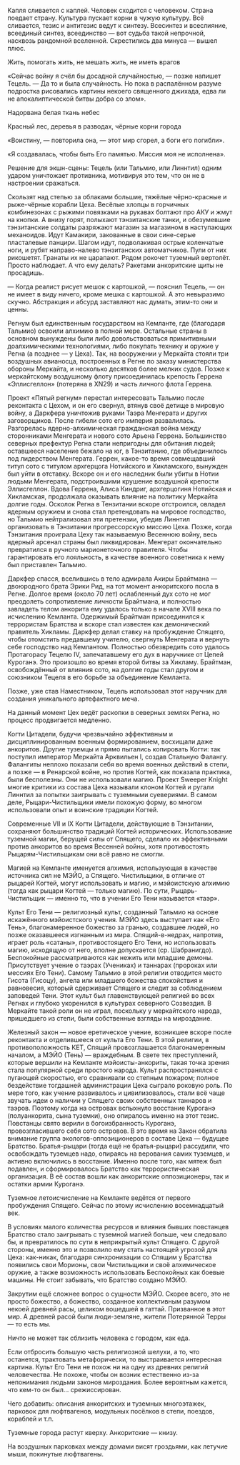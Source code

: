 Капля сливается с каплей. Человек сходится с человеком. Страна поедает страну. Культура пускает корни в чужую культуру. Всё сливается, тезис и антитезис ведут к синтезу. Всесинтез и всеслияние, всеединый синтез, всеединство — вот судьба такой непрочной, насквозь рандомной вселенной. Скрестились два минуса — вышел плюс.

Жить, помогать жить, не мешать жить, не иметь врагов

«Сейчас войну я счёл бы досадной случайностью, — позже напишет Тецель. — Да то и была случайность. Но пока в распалённом разуме подростка рисовались картины некоего священного джихада, едва ли не апокалиптической битвы добра со злом».

Надорвана белая ткань небес

Красный лес, деревья в разводах, чёрные корни города

«Воистину, — повторила она, — этот мир сгорел, а боги его погибли».

«Я создавалась, чтобы быть Его памятью. Миссия моя не исполнена».

Решение для экшн-сцены: Тецель (или Тальмио, или Линнтил) одним ударом уничтожает противника, мотивируя это тем, что он не в настроении сражаться.

Скользят над степью за облаками большие, тяжёлые чёрно-красные и рыже-чёрные корабли Цеха. Весёлые хлопцы в горчичных комбинезонах с рыжими повязками на рукавах болтают про АКУ и жмут на кнопки. А внизу горят, полыхают тэнзитанские танки, и обезумевшие тэнзитанские солдаты разряжают магазин за магазином в наступающих механоидов. Идут Камакири, закованные в свои сине-серые пласталевые панцири. Шагом идут, подволакивая острые коленчатые ноги, и рубят направо-налево тэнзитанских автоматчиков. Пули от них рикошетят. Гранаты их не царапают. Рядом рокочет туземный вертолёт. Просто наблюдает. А что ему делать? Ракетами анкоритские щиты не просадишь.

— Когда реалист рисует мешок с картошкой, — пояснил Тецель, — он не имеет в виду ничего, кроме мешка с картошкой. А это невыразимо скучно. Абстракция и абсурд заставляют нас думать, этим-то они и ценны.

Регнум был единственным государством на Кемланте, где (благодаря Тальмио) освоили алхимию в полной мере. Остальные страны в основном вынуждены были либо довольствоваться примитивными доалхимическими технологиями, либо покупать технику и оружие у Регна (а позднее — у Цеха). Так, на вооружении у Меркайта стояли три воздушных авианосца, построенных в Регне по заказу министерства обороны Меркайта, и несколько десятков более мелких судов. Позже к меркайтскому воздушному флоту присоединилась крепость Геррена «Эллисгеллон» (потеряна в XN29) и часть личного флота Геррена.

Проект «Пятый регнум» перестал интересовать Тальмио после реконтакта с Цехом, и он его свернул, втянув своё детище в мировую войну, а Даркфера уничтожив руками Таэра Менгерата и других заговорщиков. После гибели сото его империя развалилась. Разгорелась ядерно-алхимическая гражданская война между сторонниками Менгерата и нового сото Арьена Геррена. Большинство северных префектур Регна стали непригодны для обитания людей; оставшееся население бежало на юг, в Тэнзитанию, где объединилось под лидерством Менгерата. Геррен, какое-то время совмещавший титул сото с титулом архгерцога Нотийского и Хикламского, вынужден был уйти в отставку. Вскоре он и его наследник были убиты в Нотии людьми Менгерата, подстроившими крушение воздушной крепости Эллисгеллон. Вдова Геррена, Алиса Киндриг, архгерцогиня Нотийская и Хикламская, продолжала оказывать влияние на политику Меркайта долгие годы. Осколок Регна в Тензитании вскоре отстроился, овладел ядерным оружием и снова стал претендовать на мировое господство, но Тальмио нейтрализовал эти претензии, убедив Линнтил организовать в Тэнзитании прогрессорскую миссию Цеха. Позже, когда Тэнзитания проиграла Цеху так называемую Весеннюю войну, весь ядерный арсенал страны был ликвидирован. Менгерат окончательно превратился в ручного марионеточного правителя. Чтобы гарантировать его лояльность, в качестве военного советника к нему был приставлен Тальмио.

Даркфер спасся, вселившись в тело адмирала Акиры Брайтмана — двоюродного брата Эрики Рид, на тот момент анкоритского посла в Регне. Долгое время (около 70 лет) ослабленный дух сото не мог преодолеть сопротивление личности Брайтмана, и полностью завладеть телом анкорита ему удалось только в начале XVIII века по исчислению Кемланта. Одержимый Брайтман присоединился к террористам Братства и вскоре стал известен как демонический правитель Хикламы. Даркфер делал ставку на пробуждение Спящего, чтобы отомстить предавшему учителю, свергнуть Менгерата и вернуть себе господство над Кемлантом. Полностью обезвредить сото удалось Протагорасу Тецелю IV, запечатавшему его дух в наручнике от Цепей Куроганэ. Это произошло во время второй битвы за Хикламу. Брайтман, освобождённый от влияния сото, на долгие годы стал другом и союзником Тецеля в его борьбе за объединение Кемланта.

Позже, уже став Наместником, Тецель использовал этот наручник для создания уникального артефактного меча.

На данный момент Цех ведёт раскопки в северных землях Регна, но процесс продвигается медленно.

Когти Цитадели, будучи чрезвычайно эффективным и дисциплинированным военным формированием, восхищали даже анкоритов. Другие туземцы и прямо пытались копировать Когти: так поступил император Меркайта Арквильен I, создав Стальную Фалангу. Фалангиты неплохо показали себя во время военных действий в степи, а позже — в Ренарской войне, но против Когтей, как показала практика, были бесполезны. Они не использовали магию. Проект Sweeper Knight многие критики из состава Цеха называли клоном Когтей и ругали Линнтил за попытки заигрывать с туземными суевериями. В самом деле, Рыцари-Чистильщики имели похожую форму, во многом использовали опыт и воинские традиции Когтей.

Современные VII и IX Когти Цитадели, действующие в Тэнзитании, сохраняют большинство традиций Когтей исторических. Использование туземной магии, берущей силы от Спящего, сделало их эффективными против анкоритов во время Весенней войны, хотя противостоять Рыцарям-Чистильщикам они всё равно не смогли.

Магией на Кемланте именуется алхимия, использующая в качестве источника сил не МЭЙО, а Спящего.
Чистильщики, в отличие от рыцарей Когтей, могут использовать и магию, и мэйоистскую алхимию (тогда как рыцари Когтей — только магию). По сути, Рыцарь-Чистильщик — именно то, что в учении Его Тени называется «таэр».

Культ Его Тени — религиозный культ, созданный Тальмио на основе искажённого мэйоистского учения. МЭЙО здесь выступает как «Его Тень», благонамеренное божество за гранью, создавшее людей, но позже оказавшееся изгнанным из мира. Спящий-в-недрах, напротив, играет роль «сатаны», противостоящего Его Тени, но использовать магию, исходящую от него, вполне допускается (ср. Шабранигдо). Беспокойные рассматриваются как нежить или младшие демоны. Присутствует учение о таэрах (Учениках) и таннарах (пророках или мессиях Его Тени). Самому Тальмио в этой религии отводится место Гисота (Гисоцу), ангела или младшего божества спокойствия и равновесия, который сдерживает Спящего и следит за соблюдением заповедей Тени. Этот культ был главенствующей религией во всех Регнах и глубоко укоренился в культурах северного Созвездия. В Меркайте такой роли он не играл, поскольку у меркайтского народа, пришедшего из степи, были собственные взгляды на мироздание.

Железный закон — новое еретическое учение, возникшее вскоре после реконтакта и отделившееся от культа Его Тени. В этой религии, в противоположность КЕТ, Спящий провозглашается благонамеренным началом, а МЭЙО (Тень) — враждебным. В свете тех преступлений, которые вершили на Кемланте мэйоисты-анкориты, такая точка зрения стала популярной среди простого народа.
Культ распространялся с пугающей скоростью, его сравнивали со степным пожаром; полное бездействие тогдашней администрации Цеха сыграло роковую роль. По мере того, как учение развивалось и цивилизовалось, стали всё чаще звучать идеи о наличии у Спящего своих собственных таннаров и таэров. Поэтому когда на островах вспыхнуло восстание Куроганэ (полуанкорита, сына туземки), оно опиралось именно на этот тезис. Повстанцы свято верили в богоизбранность Куроганэ, провозгласившего себя сото островов. В это время на Закон обратила внимание группа экологов-оппозиционеров в составе Цеха — будущее Братство. Братья-рыцари (тогда ещё не братья-рыцари) рассудили, что освобождать туземцев надо, опираясь на верования самих туземцев, и активно включились в восстание. Именно после того, как мятеж был подавлен, и сформировалось Братство как террористическая организация. В её состав вошли как анкоритские оппозиционеры, так и остатки армии Куроганэ.

Туземное летоисчисление на Кемланте ведётся от первого пробуждения Спящего. Сейчас по этому исчислению восемнадцатый век.

В условиях малого количества ресурсов и влияния бывших повстанцев Братство стало заигрывать с туземной магией больше, чем следовало бы, и превратилось по сути в неприкрытый культ Спящего. С другой стороны, именно это и позволило ему стать настоящей угрозой для Цеха: как-никак, благодаря синхронизации со Спящим у Братства появились свои Морионы, свои Чистильщики и своё алхимическое оружие, а также возможность использовать Беспокойных как боевые машины.
Не стоит забывать, что Братство создано МЭЙО.

Закрутим ещё сложнее вопрос о сущности МЭЙО. Скорее всего, это не просто божество, а божество, созданное коллективным разумом некоей древней расы, целиком вошедшей в гаттай.
	Призванное в этот мир. А древней расой были люди-земляне, жители Потерянной Терры — то есть мы.

Ничто не может так сблизить человека с городом, как еда.

Если отбросить большую часть религиозной шелухи, а то, что останется, трактовать метафорически, то выстраивается интересная картина. Культ Его Тени не похож ни на одну из древних религий человечества. Не похоже, чтобы он возник естественно из-за непонимания людьми законов мироздания. Более вероятным кажется, что кем-то он был… срежиссирован.

Чего добавить: описания анкоритских и туземных многоэтажек, парковок для люфтвагенов, модульных посёлков в степи, поездов, кораблей и т.п.

Туземные города растут кверху. Анкоритские — книзу.

На воздушных парковках между домами висят гроздьями, как летучие мыши, покинутые люфтвагены. 
